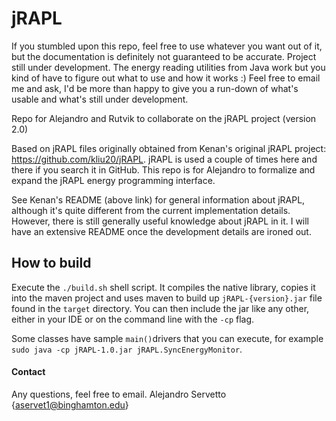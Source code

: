 # jRAPL
If you stumbled upon this repo, feel free to use whatever you want out of it, but the documentation is definitely not guaranteed to be accurate. Project still 
under development. The energy reading utilities from Java work but you kind of have to figure out what to use and how it works :) Feel free to email me and ask,
I'd be more than happy to give you a run-down of what's usable and what's still under development.

Repo for Alejandro and Rutvik to collaborate on the jRAPL project (version 2.0)

Based on jRAPL files originally obtained from Kenan's original jRAPL project: https://github.com/kliu20/jRAPL. jRAPL is used a couple of times here and
there if you search it in GitHub. This repo is for Alejandro to formalize and expand the jRAPL energy programming interface.

See Kenan's README (above link) for general information about jRAPL, although it's quite different from the current implementation details. However, there
is still generally useful knowledge about jRAPL in it. I will have an extensive README once the development details are ironed out.

## How to build
Execute the `./build.sh` shell script. It compiles the native library, copies it into the maven project and uses maven to build up `jRAPL-{version}.jar` file
found in the `target` directory. You can then include the jar like any other, either in your IDE or on the command line with the `-cp` flag.

Some classes have sample `main()`drivers that you can execute, for example `sudo java -cp jRAPL-1.0.jar jRAPL.SyncEnergyMonitor`.

#### Contact
Any questions, feel free to email. Alejandro Servetto {aservet1@binghamton.edu}

